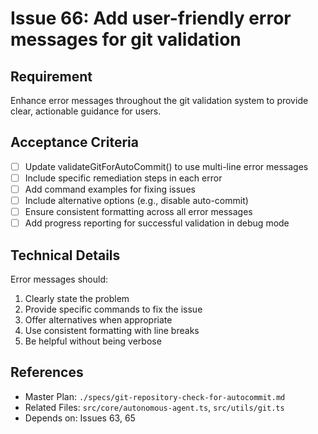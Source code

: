 # Issue 66: Add user-friendly error messages for git validation

## Requirement
Enhance error messages throughout the git validation system to provide clear, actionable guidance for users.

## Acceptance Criteria
- [ ] Update validateGitForAutoCommit() to use multi-line error messages
- [ ] Include specific remediation steps in each error
- [ ] Add command examples for fixing issues
- [ ] Include alternative options (e.g., disable auto-commit)
- [ ] Ensure consistent formatting across all error messages
- [ ] Add progress reporting for successful validation in debug mode

## Technical Details
Error messages should:
1. Clearly state the problem
2. Provide specific commands to fix the issue
3. Offer alternatives when appropriate
4. Use consistent formatting with line breaks
5. Be helpful without being verbose

## References
- Master Plan: `./specs/git-repository-check-for-autocommit.md`
- Related Files: `src/core/autonomous-agent.ts`, `src/utils/git.ts`
- Depends on: Issues 63, 65